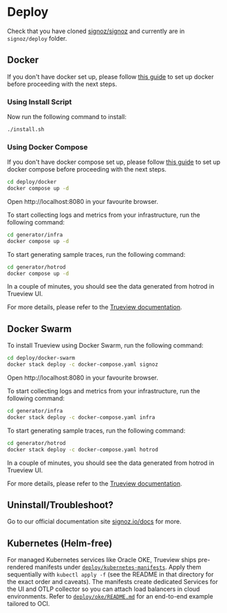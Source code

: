 # Deploy

Check that you have cloned [signoz/signoz](https://github.com/signoz/signoz)
and currently are in `signoz/deploy` folder.

## Docker

If you don't have docker set up, please follow [this guide](https://docs.docker.com/engine/install/)
to set up docker before proceeding with the next steps.

### Using Install Script

Now run the following command to install:

```sh
./install.sh
```

### Using Docker Compose

If you don't have docker compose set up, please follow [this guide](https://docs.docker.com/compose/install/)
to set up docker compose before proceeding with the next steps.

```sh
cd deploy/docker
docker compose up -d
```

Open http://localhost:8080 in your favourite browser.

To start collecting logs and metrics from your infrastructure, run the following command:

```sh
cd generator/infra
docker compose up -d
```

To start generating sample traces, run the following command:

```sh
cd generator/hotrod
docker compose up -d
```

In a couple of minutes, you should see the data generated from hotrod in Trueview UI.

For more details, please refer to the [Trueview documentation](https://signoz.io/docs/install/docker/).

## Docker Swarm

To install Trueview using Docker Swarm, run the following command:

```sh
cd deploy/docker-swarm
docker stack deploy -c docker-compose.yaml signoz
```

Open http://localhost:8080 in your favourite browser.

To start collecting logs and metrics from your infrastructure, run the following command:

```sh
cd generator/infra
docker stack deploy -c docker-compose.yaml infra
```

To start generating sample traces, run the following command:

```sh
cd generator/hotrod
docker stack deploy -c docker-compose.yaml hotrod
```

In a couple of minutes, you should see the data generated from hotrod in Trueview UI.

For more details, please refer to the [Trueview documentation](https://signoz.io/docs/install/docker-swarm/).

## Uninstall/Troubleshoot?

Go to our official documentation site [signoz.io/docs](https://signoz.io/docs) for more.


## Kubernetes (Helm-free)

For managed Kubernetes services like Oracle OKE, Trueview ships pre-rendered manifests under [`deploy/kubernetes-manifests`](./kubernetes-manifests). Apply them sequentially with `kubectl apply -f` (see the README in that directory for the exact order and caveats). The manifests create dedicated Services for the UI and OTLP collector so you can attach load balancers in cloud environments. Refer to [`deploy/oke/README.md`](./oke/README.md) for an end-to-end example tailored to OCI.
